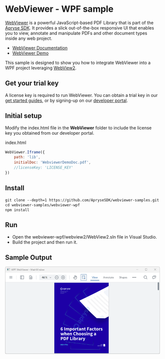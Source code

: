 # WebViewer - WPF sample

[WebViewer](https://docs.apryse.com/web/guides/get-started) is a powerful JavaScript-based PDF Library that is part of the [Apryse SDK](https://apryse.com/). It provides a slick out-of-the-box responsive UI that enables you to view, annotate and manipulate PDFs and other document types inside any web project.

- [WebViewer Documentation](https://docs.apryse.com/web/guides/get-started)
- [WebViewer Demo](https://showcase.apryse.com/)

This sample is designed to show you how to integrate WebViewer into a WPF project leveraging [WebView2](https://learn.microsoft.com/en-us/microsoft-edge/webview2/webview2-api-reference?tabs=dotnetcsharp).

## Get your trial key

A license key is required to run WebViewer. You can obtain a trial key in our [get started guides](https://docs.apryse.com/web/guides/get-started), or by signing-up on our [developer portal](https://dev.apryse.com/).

## Initial setup
Modify the index.html file in the **WebViewer** folder to include the license key you obtained from our developer portal.

index.html
```js
WebViewer.Iframe({
    path: 'lib', 
    initialDoc: 'WebviewerDemoDoc.pdf',
    //licenseKey: 'LICENSE_KEY'
})
```

## Install
```
git clone --depth=1 https://github.com/ApryseSDK/webviewer-samples.git
cd webviewer-samples/webviewer-wpf
npm install
```

## Run
- Open the webviewer-wpf/webview2/WebView2.sln file in Visual Studio.
- Build the project and then run it.

## Sample Output
![alt text](image.png)
